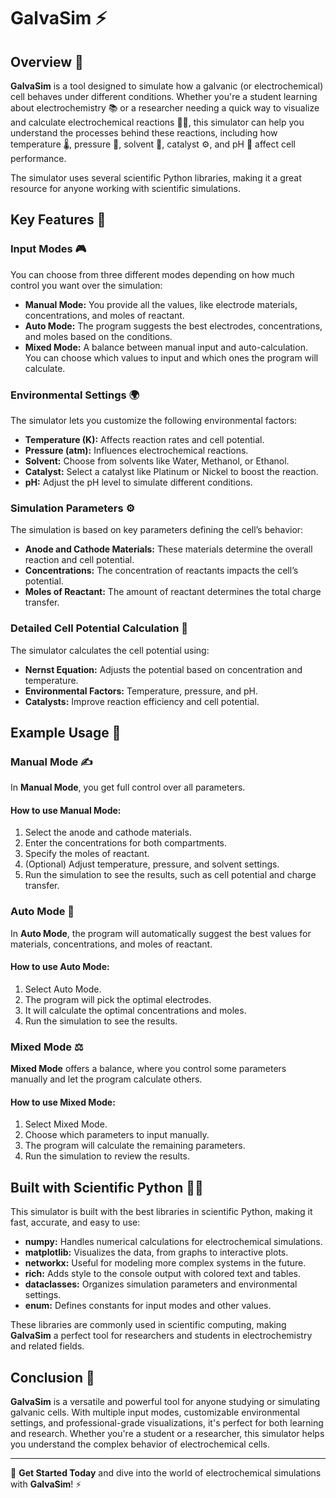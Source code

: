 # GalvaSim ⚡

## Overview 🌟

**GalvaSim** is a tool designed to simulate how a galvanic (or electrochemical) cell behaves under different conditions. Whether you're a student learning about electrochemistry 📚 or a researcher needing a quick way to visualize and calculate electrochemical reactions 🧑‍🔬, this simulator can help you understand the processes behind these reactions, including how temperature 🌡️, pressure 💨, solvent 🧪, catalyst ⚙️, and pH 🧫 affect cell performance.

The simulator uses several scientific Python libraries, making it a great resource for anyone working with scientific simulations. 

## Key Features 🔑

### Input Modes 🎮
You can choose from three different modes depending on how much control you want over the simulation:

- **Manual Mode:** You provide all the values, like electrode materials, concentrations, and moles of reactant.
- **Auto Mode:** The program suggests the best electrodes, concentrations, and moles based on the conditions.
- **Mixed Mode:** A balance between manual input and auto-calculation. You can choose which values to input and which ones the program will calculate.

### Environmental Settings 🌍
The simulator lets you customize the following environmental factors:

- **Temperature (K):** Affects reaction rates and cell potential.
- **Pressure (atm):** Influences electrochemical reactions.
- **Solvent:** Choose from solvents like Water, Methanol, or Ethanol.
- **Catalyst:** Select a catalyst like Platinum or Nickel to boost the reaction.
- **pH:** Adjust the pH level to simulate different conditions.

### Simulation Parameters ⚙️
The simulation is based on key parameters defining the cell’s behavior:

- **Anode and Cathode Materials:** These materials determine the overall reaction and cell potential.
- **Concentrations:** The concentration of reactants impacts the cell’s potential.
- **Moles of Reactant:** The amount of reactant determines the total charge transfer.

### Detailed Cell Potential Calculation 🔋
The simulator calculates the cell potential using:

- **Nernst Equation:** Adjusts the potential based on concentration and temperature.
- **Environmental Factors:** Temperature, pressure, and pH.
- **Catalysts:** Improve reaction efficiency and cell potential.

## Example Usage 📝

### Manual Mode ✍️
In **Manual Mode**, you get full control over all parameters.

#### How to use Manual Mode:
1. Select the anode and cathode materials.
2. Enter the concentrations for both compartments.
3. Specify the moles of reactant.
4. (Optional) Adjust temperature, pressure, and solvent settings.
5. Run the simulation to see the results, such as cell potential and charge transfer.

### Auto Mode 🤖
In **Auto Mode**, the program will automatically suggest the best values for materials, concentrations, and moles of reactant.

#### How to use Auto Mode:
1. Select Auto Mode.
2. The program will pick the optimal electrodes.
3. It will calculate the optimal concentrations and moles.
4. Run the simulation to see the results.

### Mixed Mode ⚖️
**Mixed Mode** offers a balance, where you control some parameters manually and let the program calculate others.

#### How to use Mixed Mode:
1. Select Mixed Mode.
2. Choose which parameters to input manually.
3. The program will calculate the remaining parameters.
4. Run the simulation to review the results.

## Built with Scientific Python 🧑‍💻

This simulator is built with the best libraries in scientific Python, making it fast, accurate, and easy to use:

- **numpy:** Handles numerical calculations for electrochemical simulations.
- **matplotlib:** Visualizes the data, from graphs to interactive plots.
- **networkx:** Useful for modeling more complex systems in the future.
- **rich:** Adds style to the console output with colored text and tables.
- **dataclasses:** Organizes simulation parameters and environmental settings.
- **enum:** Defines constants for input modes and other values.

These libraries are commonly used in scientific computing, making **GalvaSim** a perfect tool for researchers and students in electrochemistry and related fields.

## Conclusion 🎉

**GalvaSim** is a versatile and powerful tool for anyone studying or simulating galvanic cells. With multiple input modes, customizable environmental settings, and professional-grade visualizations, it's perfect for both learning and research. Whether you're a student or a researcher, this simulator helps you understand the complex behavior of electrochemical cells.

---

🚀 **Get Started Today** and dive into the world of electrochemical simulations with **GalvaSim**! ⚡
